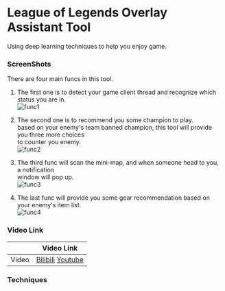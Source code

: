 # League of Legends Overlay Assistant Tool

Using deep learning techniques to help you enjoy game.

### ScreenShots
There are four main funcs in this tool.

1. The first one is to detect your game client thread and recognize which status you are in.<br>
![func1](https://user-images.githubusercontent.com/24391143/80825500-60e17e00-8b95-11ea-8ae3-32899cc5721b.gif)

2. The second one is to recommend you some champion to play.<br>
 based on your enemy's team banned champion, this tool will provide you three more choices <br> to counter you enemy.<br>
![func2](https://user-images.githubusercontent.com/24391143/80828012-7658a700-8b99-11ea-8737-b355d4a17ab1.gif)

3. The third func will scan the mini-map, and when someone head to you, a notification <br> window will pop up.<br>
![func3](https://user-images.githubusercontent.com/24391143/80831564-ec600c80-8b9f-11ea-97e1-16afa76fe2f8.gif)

4. The last func will provide you some gear recommendation based on your enemy's item list.<br>
![func4](https://user-images.githubusercontent.com/24391143/80831564-ec600c80-8b9f-11ea-97e1-16afa76fe2f8.gif)


### Video Link

|     |           Video Link         |
|-----|------------------------------|
|Video|[Bilibili](https://www.bilibili.com/video/BV1fK4y1r769) [Youtube](https://www.youtube.com/watch?v=d0Ds144wQmI&t=6s)|

### Techniques

